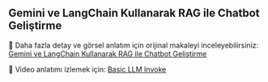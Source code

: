 ## Gemini ve LangChain Kullanarak RAG ile Chatbot Geliştirme 

🔗 Daha fazla detay ve görsel anlatım için orijinal makaleyi inceleyebilirsiniz: [Gemini ve LangChain Kullanarak RAG ile Chatbot Geliştirme](https://ruveydakardelcetin.medium.com/gemini-ve-langchain-kullanarak-rag-ile-chatbot-geli%C5%9Ftirme-c6b6b03ad854)


🎥 Video anlatımı izlemek için: [Basic LLM Invoke](https://www.youtube.com/watch?v=oWlaMUcOWYM&t=7782s&ab_channel=MultiGroupCommunity)
